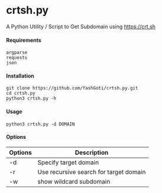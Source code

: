 # crtsh.py
A Python Utility / Script to Get Subdomain using https://crt.sh

#### Requirements
```
argparse
requests
json
```

#### Installation
```
git clone https://github.com/YashGoti/crtsh.py.git
cd crtsh.py
python3 crtsh.py -h
```

#### Usage
```
python3 crtsh.py -d DOMAIN
```

#### Options
|Options|Description|
|-|-|
|-d|Specify target domain|
|-r|Use recursive search for target domain|
|-w|show wildcard subdomain|
